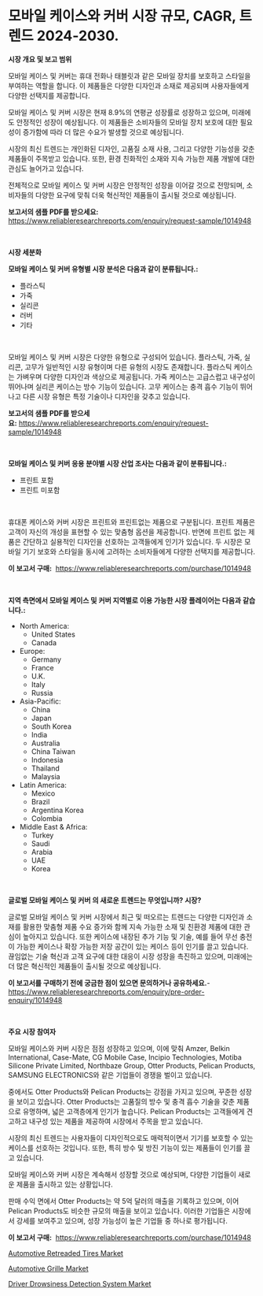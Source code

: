 <p><h1>모바일 케이스와 커버 시장 규모, CAGR, 트렌드 2024-2030.</h1></p><p><strong>시장 개요 및 보고 범위</strong></p>
<p><p>모바일 케이스 및 커버는 휴대 전화나 태블릿과 같은 모바일 장치를 보호하고 스타일을 부여하는 역할을 합니다. 이 제품들은 다양한 디자인과 소재로 제공되며 사용자들에게 다양한 선택지를 제공합니다. </p><p>모바일 케이스 및 커버 시장은 현재 8.9%의 연평균 성장률로 성장하고 있으며, 미래에도 안정적인 성장이 예상됩니다. 이 제품들은 소비자들의 모바일 장치 보호에 대한 필요성이 증가함에 따라 더 많은 수요가 발생할 것으로 예상됩니다. </p><p>시장의 최신 트렌드는 개인화된 디자인, 고품질 소재 사용, 그리고 다양한 기능성을 갖춘 제품들이 주목받고 있습니다. 또한, 환경 친화적인 소재와 지속 가능한 제품 개발에 대한 관심도 늘어가고 있습니다.</p><p>전체적으로 모바일 케이스 및 커버 시장은 안정적인 성장을 이어갈 것으로 전망되며, 소비자들의 다양한 요구에 맞춰 더욱 혁신적인 제품들이 출시될 것으로 예상됩니다.</p></p>
<p><strong>보고서의 샘플 PDF를 받으세요:</strong> <a href="https://www.reliableresearchreports.com/enquiry/request-sample/1014948">https://www.reliableresearchreports.com/enquiry/request-sample/1014948</a></p>
<p>&nbsp;</p>
<p><strong>시장 세분화</strong></p>
<p><strong>모바일 케이스 및 커버 유형별 시장 분석은 다음과 같이 분류됩니다.:</strong></p>
<p><ul><li>플라스틱</li><li>가죽</li><li>실리콘</li><li>러버</li><li>기타</li></ul></p>
<p>&nbsp;</p>
<p><p>모바일 케이스 및 커버 시장은 다양한 유형으로 구성되어 있습니다. 플라스틱, 가죽, 실리콘, 고무가 일반적인 시장 유형이며 다른 유형의 시장도 존재합니다. 플라스틱 케이스는 가벼우며 다양한 디자인과 색상으로 제공됩니다. 가죽 케이스는 고급스럽고 내구성이 뛰어나며 실리콘 케이스는 방수 기능이 있습니다. 고무 케이스는 충격 흡수 기능이 뛰어나고 다른 시장 유형은 특정 기술이나 디자인을 갖추고 있습니다.</p></p>
<p><strong>보고서의 샘플 PDF를 받으세요:</strong>&nbsp;<a href="https://www.reliableresearchreports.com/enquiry/request-sample/1014948">https://www.reliableresearchreports.com/enquiry/request-sample/1014948</a></p>
<p>&nbsp;</p>
<p><strong> 모바일 케이스 및 커버 응용 분야별 시장 산업 조사는 다음과 같이 분류됩니다.:</strong></p>
<p><ul><li>프린트 포함</li><li>프린트 미포함</li></ul></p>
<p>&nbsp;</p>
<p><p>휴대폰 케이스와 커버 시장은 프린트와 프린트없는 제품으로 구분됩니다. 프린트 제품은 고객이 자신의 개성을 표현할 수 있는 맞춤형 옵션을 제공합니다. 반면에 프린트 없는 제품은 간단하고 실용적인 디자인을 선호하는 고객들에게 인기가 있습니다. 두 시장은 모바일 기기 보호와 스타일을 동시에 고려하는 소비자들에게 다양한 선택지를 제공합니다.</p></p>
<p><strong>이 보고서 구매:</strong>&nbsp; <a href="https://www.reliableresearchreports.com/purchase/1014948">https://www.reliableresearchreports.com/purchase/1014948</a></p>
<p>&nbsp;</p>
<p><strong>지역 측면에서 모바일 케이스 및 커버 지역별로 이용 가능한 시장 플레이어는 다음과 같습니다.:</strong></p>
<p><ul>
    <li>
        North America:
        <ul>
            <li>United States</li>
            <li>Canada</li>
        </ul>
    </li>
    <li>
        Europe:
        <ul>
            <li>Germany</li>
            <li>France</li>
            <li>U.K.</li>
            <li>Italy</li>
            <li>Russia</li>
        </ul>
    </li>
    <li>
        Asia-Pacific:
        <ul>
            <li>China</li>
            <li>Japan</li>
            <li>South Korea</li>
            <li>India</li>
            <li>Australia</li>
            <li>China Taiwan</li>
            <li>Indonesia</li>
            <li>Thailand</li>
            <li>Malaysia</li>
        </ul>
    </li>
    <li>
        Latin America:
        <ul>
            <li>Mexico</li>
            <li>Brazil</li>
            <li>Argentina Korea</li>
            <li>Colombia</li>
        </ul>
    </li>
    <li>
        Middle East & Africa:
        <ul>
            <li>Turkey</li>
            <li>Saudi</li>
            <li>Arabia</li>
            <li>UAE</li>
            <li>Korea</li>
        </ul>
    </li>
    </ul></p>
<p>&nbsp;</p>
<p><strong>글로벌 모바일 케이스 및 커버 의 새로운 트렌드는 무엇입니까? 시장?</strong></p>
<p><p>글로벌 모바일 케이스 및 커버 시장에서 최근 및 떠오르는 트렌드는 다양한 디자인과 소재를 활용한 맞춤형 제품 수요 증가와 함께 지속 가능한 소재 및 친환경 제품에 대한 관심이 높아지고 있습니다. 또한 케이스에 내장된 추가 기능 및 기술, 예를 들어 무선 충전이 가능한 케이스나 확장 가능한 저장 공간이 있는 케이스 등이 인기를 끌고 있습니다. 끊임없는 기술 혁신과 고객 요구에 대한 대응이 시장 성장을 촉진하고 있으며, 미래에는 더 많은 혁신적인 제품들이 출시될 것으로 예상됩니다.</p></p>
<p><strong>이 보고서를 구매하기 전에 궁금한 점이 있으면 문의하거나 공유하세요.</strong>- <a href="https://www.reliableresearchreports.com/enquiry/pre-order-enquiry/1014948">https://www.reliableresearchreports.com/enquiry/pre-order-enquiry/1014948</a></p>
<p>&nbsp;</p>
<p><strong>주요 시장 참여자</strong></p>
<p><p>모바일 케이스와 커버 시장은 점점 성장하고 있으며, 이에 맞춰 Amzer, Belkin International, Case-Mate, CG Mobile Case, Incipio Technologies, Motiba Silicone Private Limited, Northbaze Group, Otter Products, Pelican Products, SAMSUNG ELECTRONICS와 같은 기업들이 경쟁을 벌이고 있습니다.</p><p>중에서도 Otter Products와 Pelican Products는 강점을 가지고 있으며, 꾸준한 성장을 보이고 있습니다. Otter Products는 고품질의 방수 및 충격 흡수 기술을 갖춘 제품으로 유명하며, 넓은 고객층에게 인기가 높습니다. Pelican Products는 고객들에게 견고하고 내구성 있는 제품을 제공하여 시장에서 주목을 받고 있습니다.</p><p>시장의 최신 트렌드는 사용자들이 디자인적으로도 매력적이면서 기기를 보호할 수 있는 케이스를 선호하는 것입니다. 또한, 특히 방수 및 방진 기능이 있는 제품들이 인기를 끌고 있습니다.</p><p>모바일 케이스와 커버 시장은 계속해서 성장할 것으로 예상되며, 다양한 기업들이 새로운 제품을 출시하고 있는 상황입니다.</p><p>판매 수익 면에서 Otter Products는 약 5억 달러의 매출을 기록하고 있으며, 이어 Pelican Products도 비슷한 규모의 매출을 보이고 있습니다. 이러한 기업들은 시장에서 강세를 보여주고 있으며, 성장 가능성이 높은 기업들 중 하나로 평가됩니다.</p></p>
<p><strong>이 보고서 구매:</strong>&nbsp;&nbsp;<a href="https://www.reliableresearchreports.com/purchase/1014948">https://www.reliableresearchreports.com/purchase/1014948</a></p>
<p><p><a href="https://github.com/timeliteaut/Market-Research-Report-List-1/blob/main/automotive-retreaded-tires-market.md">Automotive Retreaded Tires Market</a></p><p><a href="https://github.com/bobicer/Market-Research-Report-List-2/blob/main/automotive-grille-market.md">Automotive Grille Market</a></p><p><a href="https://github.com/globismark/Market-Research-Report-List-2/blob/main/driver-drowsiness-detection-system-market.md">Driver Drowsiness Detection System Market</a></p></p>
